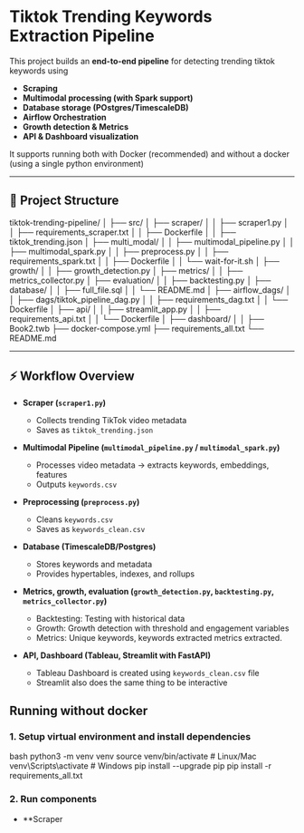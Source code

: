 # Tiktok Trending Keywords Extraction Pipeline

This project builds an **end-to-end pipeline** for detecting trending tiktok keywords using
- **Scraping**
- **Multimodal processing (with Spark support)**
- **Database storage (POstgres/TimescaleDB)**
- **Airflow Orchestration**
- **Growth detection & Metrics**
- **API & Dashboard visualization**

It supports running both with Docker (recommended) and without a docker (using a single python environment)
 
----

## 📂 Project Structure

tiktok-trending-pipeline/
│
├── src/
│ ├── scraper/
│ │ ├── scraper1.py
│ │ ├── requirements_scraper.txt
│ │ ├── Dockerfile
│ │ ├── tiktok_trending.json
│ ├── multi_modal/
│ │ ├── multimodal_pipeline.py
│ │ ├── multimodal_spark.py
│ │ ├── preprocess.py
│ │ ├── requirements_spark.txt
│ │ ├── Dockerfile
│ │ └── wait-for-it.sh
│ ├── growth/
│ │ ├── growth_detection.py
│ ├── metrics/
│ │ ├── metrics_collector.py
│ ├── evaluation/
│ │ ├── backtesting.py
│ ├── database/
│ │ ├── full_file.sql
│ │ └── README.md
│ ├── airflow_dags/
│ │ ├── dags/tiktok_pipeline_dag.py
│ │ ├── requirements_dag.txt
│ │ └── Dockerfile
│ ├── api/
│ │ ├── streamlit_app.py
│ │ ├── requirements_api.txt
│ │ └── Dockerfile
│ ├── dashboard/
│ │ ├── Book2.twb
├── docker-compose.yml
├── requirements_all.txt
└── README.md

--- 


## ⚡ Workflow Overview

- **Scraper (`scraper1.py`)**
  - Collects trending TikTok video metadata
  - Saves as `tiktok_trending.json`

- **Multimodal Pipeline (`multimodal_pipeline.py` / `multimodal_spark.py`)**
  - Processes video metadata → extracts keywords, embeddings, features
  - Outputs `keywords.csv`

- **Preprocessing (`preprocess.py`)**
  - Cleans `keywords.csv`
  - Saves as `keywords_clean.csv`

- **Database (TimescaleDB/Postgres)**
  - Stores keywords and metadata
  - Provides hypertables, indexes, and rollups

- **Metrics, growth, evaluation (`growth_detection.py`, `backtesting.py`, `metrics_collector.py`)**
  - Backtesting: Testing with historical data
  - Growth: Growth detection with threshold and engagement variables
  - Metrics: Unique keywords, keywords extracted metrics extracted.

- **API, Dashboard (Tableau, Streamlit with FastAPI)**
  - Tableau Dashboard is created using `keywords_clean.csv` file
  - Streamlit also does the same thing to be interactive



## Running without docker

### 1. Setup virtual environment and install dependencies
bash
python3 -m venv venv
source venv/bin/activate    # Linux/Mac
venv\Scripts\activate       # Windows
pip install --upgrade pip
pip install -r requirements_all.txt

### 2. Run components
- **Scraper
    
